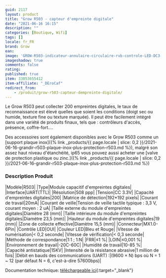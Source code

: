 ```yaml
---
guid: 2117
layout: product 
title: "Grow R503 - capteur d'empreinte digitale"
date: "2021-06-16 16:15"
description: ""
categories: [Boutique, Wifi]
tags: []
locale: fr_FR
brand: Grow
ean: 
image: 'GROW-R503-indicateur-annulaire-circulaire-rvb-controle-LED-DC3-3V-mx1-0-6-broches-Module.jpg'
imageshadow: true
comments: false
rating:  
published: true
item: 33053655412
item-affiliate: "_DEroCaf"
redirect_from: 
    - /produit/grow-r503-capteur-dempreinte-digitale/
---
```


Le Grow R503 peut collecter 200 empreintes digitales, le taux de reconnaissance est élevé quelles que soient les conditions (doigt sec ou humide, texture fine ou texture marquée). Il peut être facilement intégré dans une variété de produits finaux, tels que : contrôleurs d'accès, présence, coffre-fort....

Des accessoires sont également disponibles avec le Grow R503 comme un [support plaque inox]({% link _products/{{ page.locale | slice: 0,2 }}/2021-06-16-grandir-r503-plaque-inox-plus-protection-r503.md %}), malgré son assez haut niveau d'étanchéité, ip65 vous pouvez aussi acheter une [valve de protection plastique ou zinc.]({% link _products/{{ page.locale | slice: 0,2 }}/2021-06-16-grandir-r503-plaque-inox-plus-protection-r503.md %})

### Description Produit

|Modèle|R503|
|Type|Module capacitif d'empreintes digitales|
|Interface|UART(TTL)|
|Résolution|508 ppp|
|Tension|CC 3.3V|
|Capacité d'empreintes digitales|200|
|Matrice de détection|192*192 pixels|
|Courant de travail|20mA|
|Courant de veille|Tension de veille tactile typique : 3,3 V, courant moyen : 2 uA|
|Taille externe du module d'empreintes digitales|Diamètre 28 (mm)|
|Taille intérieure du module d'empreintes digitales|Diamètre 23,5 (mm)|
|Hauteur du module d'empreintes digitales|19 (mm)|
|Zone de collecte effective|Diamètre 15,5 (mm)|
|Connecteur|MX1.0-6Pin|
|Contrôle LED|OUI|
|Couleur LED|Bleu et Rouge|
|Vitesse de numérisation|&lt; 0,2 seconde|
|Vitesse de vérification|&lt; 0,3 seconde|
|Méthode de correspondance|1:1 ; 1:N|
|FRR|≤1 %|
|LOIN|≤0,001 %|
|Environnement de travail|-20C-60C|
|Humidité de travail|10-85 %|
|Capacité antistatique|15KV|
|Intensité de la résistance abrasive|1 million de fois|
|Débit en bauds des communications (UART) :|(9600 × N) bps où N = 1 ~ 12 (par défaut N = 6, c'est-à-dire 57600bps)|

Documentation technique: [téléchargeable ici](https://www.dropbox.com/sh/epucei8lmoz7xpp/AAAmon04b1DiSOeh1q4nAhzAa?dl=0&preview=R503+fingerprint+module+user+manual.pdf){:target="_blank"}
